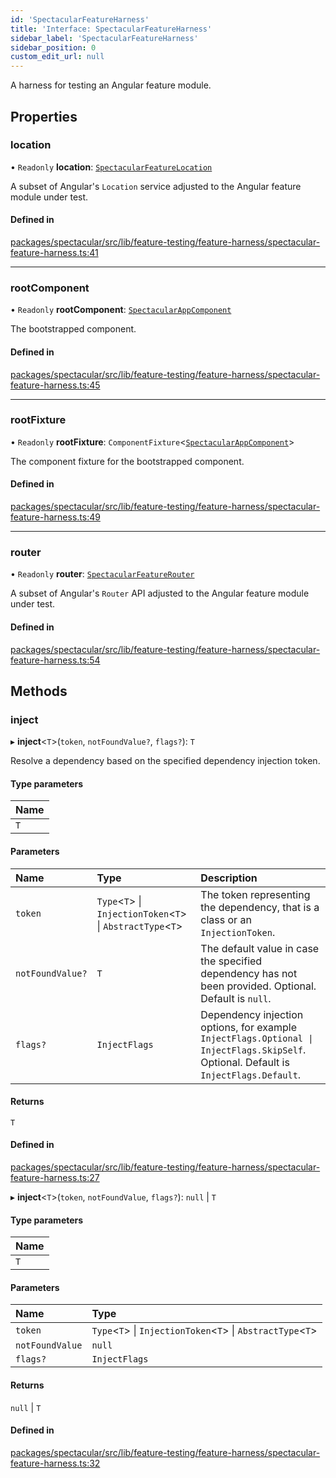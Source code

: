 ```yaml
---
id: 'SpectacularFeatureHarness'
title: 'Interface: SpectacularFeatureHarness'
sidebar_label: 'SpectacularFeatureHarness'
sidebar_position: 0
custom_edit_url: null
---
```


A harness for testing an Angular feature module.

## Properties

### location

• `Readonly` **location**:
[`SpectacularFeatureLocation`](../classes/SpectacularFeatureLocation.md)

A subset of Angular's `Location` service adjusted to the Angular feature module
under test.

#### Defined in

[packages/spectacular/src/lib/feature-testing/feature-harness/spectacular-feature-harness.ts:41](https://github.com/ngworker/ngworker/blob/c91c5ac/packages/spectacular/src/lib/feature-testing/feature-harness/spectacular-feature-harness.ts#L41)

---

### rootComponent

• `Readonly` **rootComponent**:
[`SpectacularAppComponent`](../classes/SpectacularAppComponent.md)

The bootstrapped component.

#### Defined in

[packages/spectacular/src/lib/feature-testing/feature-harness/spectacular-feature-harness.ts:45](https://github.com/ngworker/ngworker/blob/c91c5ac/packages/spectacular/src/lib/feature-testing/feature-harness/spectacular-feature-harness.ts#L45)

---

### rootFixture

• `Readonly` **rootFixture**:
`ComponentFixture`<[`SpectacularAppComponent`](../classes/SpectacularAppComponent.md)\>

The component fixture for the bootstrapped component.

#### Defined in

[packages/spectacular/src/lib/feature-testing/feature-harness/spectacular-feature-harness.ts:49](https://github.com/ngworker/ngworker/blob/c91c5ac/packages/spectacular/src/lib/feature-testing/feature-harness/spectacular-feature-harness.ts#L49)

---

### router

• `Readonly` **router**:
[`SpectacularFeatureRouter`](../classes/SpectacularFeatureRouter.md)

A subset of Angular's `Router` API adjusted to the Angular feature module under
test.

#### Defined in

[packages/spectacular/src/lib/feature-testing/feature-harness/spectacular-feature-harness.ts:54](https://github.com/ngworker/ngworker/blob/c91c5ac/packages/spectacular/src/lib/feature-testing/feature-harness/spectacular-feature-harness.ts#L54)

## Methods

### inject

▸ **inject**<`T`\>(`token`, `notFoundValue?`, `flags?`): `T`

Resolve a dependency based on the specified dependency injection token.

#### Type parameters

| Name |
| :--- |
| `T`  |

#### Parameters

| Name             | Type                                                           | Description                                                                                                                           |
| :--------------- | :------------------------------------------------------------- | :------------------------------------------------------------------------------------------------------------------------------------ |
| `token`          | `Type`<`T`\> \| `InjectionToken`<`T`\> \| `AbstractType`<`T`\> | The token representing the dependency, that is a class or an `InjectionToken`.                                                        |
| `notFoundValue?` | `T`                                                            | The default value in case the specified dependency has not been provided. Optional. Default is `null`.                                |
| `flags?`         | `InjectFlags`                                                  | Dependency injection options, for example `InjectFlags.Optional \| InjectFlags.SkipSelf`. Optional. Default is `InjectFlags.Default`. |

#### Returns

`T`

#### Defined in

[packages/spectacular/src/lib/feature-testing/feature-harness/spectacular-feature-harness.ts:27](https://github.com/ngworker/ngworker/blob/c91c5ac/packages/spectacular/src/lib/feature-testing/feature-harness/spectacular-feature-harness.ts#L27)

▸ **inject**<`T`\>(`token`, `notFoundValue`, `flags?`): `null` \| `T`

#### Type parameters

| Name |
| :--- |
| `T`  |

#### Parameters

| Name            | Type                                                           |
| :-------------- | :------------------------------------------------------------- |
| `token`         | `Type`<`T`\> \| `InjectionToken`<`T`\> \| `AbstractType`<`T`\> |
| `notFoundValue` | `null`                                                         |
| `flags?`        | `InjectFlags`                                                  |

#### Returns

`null` \| `T`

#### Defined in

[packages/spectacular/src/lib/feature-testing/feature-harness/spectacular-feature-harness.ts:32](https://github.com/ngworker/ngworker/blob/c91c5ac/packages/spectacular/src/lib/feature-testing/feature-harness/spectacular-feature-harness.ts#L32)
